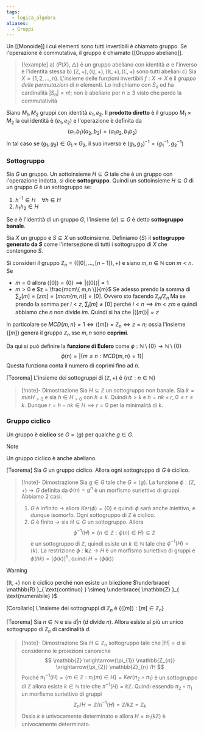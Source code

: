 ```yaml
---
tags:
  - logica_algebra
aliases:
  - Gruppi
---
```

Un [[Monoide]] i cui elementi sono tutti invertibili è chiamato gruppo. Se l'operazione è commutativa, il gruppo è chiamato [[Gruppo abeliano]].

>[!example]
>a) $(P(X), \triangle)$ è un gruppo abeliano con identità $\emptyset$ e l'inverso è l'identità stessa
>b) $(\mathbb{Z}, +), (\mathbb{Q}, +), (\mathbb{R}, +),(\mathbb{C}, +)$ sono tutti abeliani
>c) Sia $X = \{ 1,2,\dots, n \}$. L'insieme delle funzioni invertibili $f: X \to X$ è il *gruppo delle permutazioni* di $n$ elementi. Lo indichiamo con $S_{n}$ ed ha cardinalità $|S_{n}| = n!$; non è abeliano per $n \geq 3$ visto che perde la commutatività

Siano $M_{1}, M_{2}$ gruppi con identità $e_{1},e_{2}$. Il **prodotto diretto** è il gruppo $M_{1}\times M_{2}$ la cui identità è $(e_{1},e_{2})$ e l'operazione è definita da 
$$
(a_{1}.b_{1})(a_{2},b_{2}) = (a_{1}a_{2},b_{1}b_{2})
$$
In tal caso se $(g_{1},g_{2})\in G_{1}\times G_{2}$, il suo inverso è $(g_{1},g_{2})^{-1} = (g_{1}^{-1}, g_{2}^{-1})$
### Sottogruppo

Sia $G$ un gruppo. Un sottoinsieme $H \subseteq G$ tale che è un gruppo con l'operazione indotta, si dice **sottogruppo**. Quindi un sottoinsieme $H \subseteq G$ di un gruppo $G$ è un sottogruppo se:
1) $h^{-1} \in H \quad \forall {h} \in {H}$
2) $h_{1}h_{2} \in H$

Se $e$ è l'identità di un gruppo $G$, l'insieme $\{  e\} \subseteq G$ è detto **sottogruppo banale**.

Sia $X$ un gruppo e $S \subseteq X$ un sottoinsieme. Definiamo $\left< S \right>$ il **sottogruppo generato da $S$**  come l'intersezione di tutti i sottogruppo di $X$ che contengono $S$. 

Si consideri il gruppo $\mathbb{Z}_{n} = (\{ [0],\dots,[n-1] \}, +)$ e siano $m,n \in \mathbb{N}$ con $m<n$. Se
- $m=0$ allora $\left<[0] \right> = \{ 0 \} \implies |\left< [0] \right>| = 1$
- $m>0$ e $z = \frac{mcm\{ m,n \}}{m}$
	Se adesso prendo la somma di $\sum_{z}[m] = [zm] = [mcm\{ m,n \}] = [0]$. Ovvero sto facendo $\mathbb{Z}_{n}/\mathbb{Z}_{n}$ 
	Ma se prendo la somma per $i<z$, $\sum_{i}[m] \neq [0]$ perché $i< n \implies im < zm$ e quindi abbiamo che $n$ non divide $im$. Quindi si ha che $|\left<  [m]\right>| = z$

In particolare se $MCD\{ m,n \}= 1 \iff \left< [m] \right>=\mathbb{Z}_{n} \iff z=n$; ossia l'insieme $\{ [m] \}$ genera il gruppo $\mathbb{Z}_{n}$ sse $m,n$ sono **coprimi**.

Da qui si può definire la **funzione di Eulero** come $\phi: \mathbb{N} \setminus \{ 0 \} \to \mathbb{N}\setminus \{ 0 \}$
$$
\phi(n) = \left| \{ m \leq n : MCD\{ m,n \} = 1 \} \right| 
$$
Questa funziona conta il numero di coprimi fino ad $n$.

[Teorema]
L'insieme dei sottogruppi di $(\mathbb{Z}, +)$ è $\{ n\mathbb{Z}:n \in\mathbb{N} \}$ 

>[!note]- Dimostrazione
>Sia $H \subseteq \mathbb{Z}$ un sottogruppo non banale. Sia $k=minH_{>0}$ e sia $h \in H_{>0}$ con $h \neq k$. Quindi $h>k$ e $h=nk + r$, $0 \le r \leq k$. Dunque $r=h-nk\in H \implies r=0$ per la minimalità di k.
### Gruppo ciclico

Un gruppo è **ciclico** se $G = \left< g \right>$ per qualche $g\in G$.

>[!note]
>Un gruppo ciclico è anche abeliano.

[Teorema]
Sia $G$ un gruppo ciclico. Allora ogni sottogruppo di $G$ è ciclico.

>[!note]- Dimostrazione
>Sia $g\in G$ tale che $G=\left< g \right>$. La funzione $\phi:(\mathbb{Z}, +) \to G$ definita da $\phi(n) = g^{n}$ è un morfismo suriettivo di gruppi. Abbiamo $2$ casi:
>1) $G$ è infinito $\to$ allora $Ker(\phi)=\{ 0 \}$ e quindi $\phi$ sarà anche iniettivo, e dunque isomorfo. Ogni sottogruppo di $\mathbb{Z}$ è ciclico.
>2) $G$ è finito $\to$ sia $H\subseteq G$ un sottogruppo. Allora 
>$$
>\phi^{-1}(H) = \{ n \in \mathbb{Z} : \phi(n) \in H \} \subseteq \mathbb{Z}
>$$
>è un sottogruppo di $\mathbb{Z}$, quindi esiste un $k\in \mathbb{N}$ tale che $\phi^{-1}(H) = \left< k \right>$. La restrizione $\phi:\mathbf{k}\mathbb{Z}\to H$ è un morfismo suriettivo di gruppi e $\phi(hk)=[\phi(k)]^{h}$, quindi $H = \left< \phi(k) \right>$

>[!warning]
>$(\mathbb{R}, +)$ non è ciclico perché non esiste un biiezione $\underbrace{ \mathbb{R} }_{ \text{continuo} } \simeq \underbrace{ \mathbb{Z} }_{ \text{numerabile} }$

[Corollario]
L'insieme dei sottogruppi di $\mathbb{Z}_{n}$ è $\{ \left< [m]\right> : [m] \in \mathbb{Z}_{n} \}$

[Teorema]
Sia $n \in \mathbb{N}$ e sia $d | n$ ($d$ divide $n$). Allora esiste al più un unico sottogruppo di $\mathbb{Z}_{n}$ di cardinalità $d$.

>[!note]- Dimostrazione
>Sia $H \subseteq \mathbb{Z}_{n}$ sottogruppo tale che $|H|=d$ si considerino le proiezioni canoniche
>$$
>\mathbb{Z} \xrightarrow{\pi_{1}} \mathbb{Z_{n}} \xrightarrow{\pi_{2}} \mathbb{Z}_{n} /H
>$$
>Poiché $\pi_{1}^{-1}(H) = \{ m \in \mathbb{Z} : \pi_{1}(m) \in H \} = Ker(\pi_{2} \circ\pi_{1})$ è un sottogruppo di $\mathbb{Z}$ allora esiste $k\in \mathbb{N}$ tale che $\pi^{-1}(H) = k\mathbb{Z}$.  Quindi essendo $\pi_{2} \circ\pi_{1}$ un morfismo suriettivo di gruppi
>$$
>\mathbb{Z}_{n} /H \simeq \mathbb{Z}/\pi^{-1}(H) = \mathbb{Z} /k\mathbb{Z} = \mathbb{Z}_{k}
>$$
>Ossia $k$ è univocamente determinato e allora $H=\pi_{1}(k\mathbb{Z})$ è univocamente determinato.



